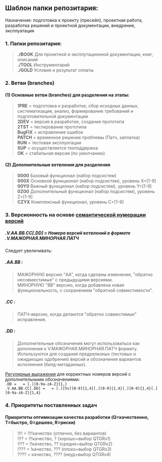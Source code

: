 ## Шаблон папки репозитария:  
Назначение: подготовка к проекту (пресейл), проектная работа, разработка решений и проектной документации, внедрение, эксплуатация
### 1. Папки репозитария:
>**./BOOK** Для проектной и эксплутационной документации, книг, описаний  
>**./TOOL** Инструментарий  
>**./GOLD** Условия и результат оплаты  

### 2. Ветви (branches)
#### (1) Основные ветви (branches) для разделения на этапы:
>**1PRE** = подготовка к разработке, сбор исходных данных, систематизация, анализ, формирование требований и подготовительной документации  
>**2DEV** = версия в разработке, создание прототипа  
>**2TST** = тестирование прототипа  
>**BugFIX** = исправление ошибок  
>**PATCH** = временное решение проблемы (Патч, заплатка)  
>**RUN** = тестовая эксплуатации  
>**SUP** = осуществляется техподдержка  
>**OK** = стабильная версия (по умолчанию)  

#### (2) Дополнительные ветвления для разделения
>**0000** Базовый функционал (набор подсистем)  
>**000X** Основной функционал (набор подсистем), уровень X=[1-9]  
>**00Y0** Важный функционал (набор подсистем), уровень Y=[1-9]  
>**0Z00** Дополнительный функционал (набор подсистем), уровень Z=[1-9]  
>**CZYX** Комплексный функционал, уровень C=[1-9]

### 3. Версионность на основе [семантической нумерации версий](https://semver.org/lang/ru/)
##### .V.AA.BB.CC[.DD] = Номера версий ветвлений в формате .V.МАЖОРНАЯ.МИНОРНАЯ.ПАТЧ
Cледует увеличивать:
##### .AA.BB :
>МАЖОРНУЮ версию "AA", когда сделаны изменения, "обратно несовместимые" с предыдущими версиями.  
>МИНОРНУЮ "BB" версию, когда добавлена новая функциональность, с сохранением "обратной совместимости".
##### .CC :
>ПАТЧ-версию, когда делаются "обратно совместимые" исправления.
##### .DD :
>Дополнительные обозначения могут использоваться как дополнения к V.МАЖОРНАЯ.МИНОРНАЯ.ПАТЧ формату. Используются для создания предрелизных (тестовых и ожидающих одобрения) версий и обозначения  вариантов исполнения (билд-метаданных).  

[Регулярные выражения](https://regex101.com/) для корректных номеров версий с дополнительными обозначениями:  
`.DD =  
= [.][0-9a-zA-Z]{1,}`  
`.V.AA.BB.CC[.DD] =  
= [.][Vv][0-9]{1,4}[.][0-9]{1,4}[.][0-9]{1,4}[.][0-9a-zA-Z]{1,4}`  

### 4. Приоритеты поставленных задач
#### Приоритеты оптимизации качества разработки (Q=качественно, T=быстро, G=дешево, R=риски)
>!!!! = !!!!качество (отлично, без вариантов)  
>!!!? = !!!качество, ? (хорошо+выбор QTGRx1)  
>!!?? = !!качество, ?? (средне+выбор QTGRх2)  
>!??? = !качество, ??? (плохо+выбор QTGRх3)  
>???? = качество, ???? (неуд+выбор QTGRх4)  
